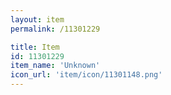 ```yaml
---
layout: item
permalink: /11301229

title: Item
id: 11301229
item_name: 'Unknown'
icon_url: 'item/icon/11301148.png'
---
```

